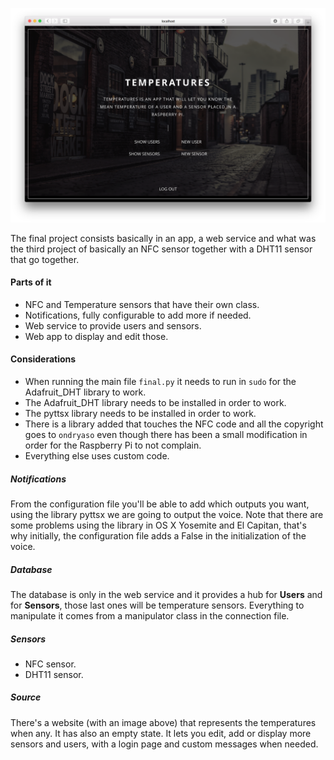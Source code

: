 ![Third](https://github.com/RamonGilabert/Python/blob/master/Resources/final.png)

The final project consists basically in an app, a web service and what was the third project of basically an NFC sensor together with a DHT11 sensor that go together.

#### Parts of it

- NFC and Temperature sensors that have their own class.
- Notifications, fully configurable to add more if needed.
- Web service to provide users and sensors.
- Web app to display and edit those.

#### Considerations

- When running the main file `final.py` it needs to run in `sudo` for the Adafruit_DHT library to work.
- The Adafruit_DHT library needs to be installed in order to work.
- The pyttsx library needs to be installed in order to work.
- There is a library added that touches the NFC code and all the copyright goes to `ondryaso` even though there has been a small modification in order for the Raspberry Pi to not complain.
- Everything else uses custom code.

##### Notifications

From the configuration file you'll be able to add which outputs you want, using the library pyttsx we are going to output the voice. Note that there are some problems using the library in OS X Yosemite and El Capitan, that's why initially, the configuration file adds a False in the initialization of the voice.

##### Database

The database is only in the web service and it provides a hub for **Users** and for **Sensors**, those last ones will be temperature sensors. Everything to manipulate it comes from a manipulator class in the connection file.

##### Sensors

- NFC sensor.
- DHT11 sensor.

##### Source

There's a website (with an image above) that represents the temperatures when any. It has also an empty state. It lets you edit, add or display more sensors and users, with a login page and custom messages when needed.
